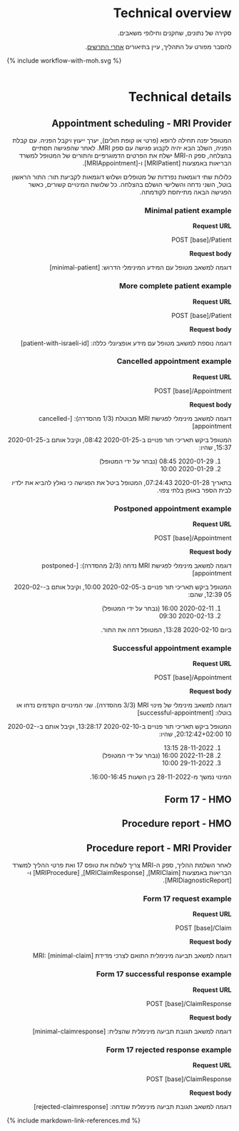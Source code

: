 <div dir="rtl" markdown="1">

# Technical overview

<!-- Overview of data, actors and resource exchange.

For a detailed explanation of the process, see the descriptions [after the diagram](Appointment-scheduling---MRI Provider). -->
סקירה של נתונים, שחקנים וחילופי משאבים.

להסבר מפורט על התהליך, עיין בתיאורים [אחרי התרשים](#appointment-scheduling---mri-provider).

<div dir="ltr">{% include workflow-with-moh.svg %}</div>
<br clear="all"/>

# Technical details

## Appointment scheduling - MRI Provider
<!-- The patient will first go to the doctor (private or HMO), have a consultation and receive a referral. With a referral obtained, the next step would be to schedule an appointment with an MRI provider. Once the appointment has successfully concluded, the MRI provider shall send patient demographic and appointment details to the MoH using MRIPatient and MRIAppointment.

Two separate examples of patients are included, and three examples of an appointment being scheduled: the first appointment was cancelled, the second one was postponed, and the third one completed successfully. All three appointments are related, with the next appointment referencing the previous one. -->

המטופל יפנה תחילה לרופא (פרטי או קופת חולים), יערך ייעוץ ויקבל הפניה. עם קבלת הפניה, השלב הבא יהיה לקבוע פגישה עם ספק MRI. לאחר שהפגישה תסתיים בהצלחה, ספק ה-MRI ישלח את הפרטים הדמוגרפיים והתורים של המטופל למשרד הבריאות באמצעות [MRIPatient] ו-[MRIAppointment].

כלולות שתי דוגמאות נפרדות של מטופלים ושלוש דוגמאות לקביעת תור: התור הראשון בוטל, השני נדחה והשלישי הושלם בהצלחה. כל שלושת המינויים קשורים, כאשר הפגישה הבאה מתייחסת לקודמתה.

### Minimal patient example
**Request URL**

POST [base]/Patient

**Request body**

<!-- Example of a Patient resource with the minimal information necessary: -->
דוגמה למשאב מטופל עם המידע המינימלי הדרוש: [minimal-patient]

### More complete patient example
**Request URL**

POST [base]/Patient

**Request body**

<!-- Another example of a Patient resource with optional information included: -->
דוגמה נוספת למשאב מטופל עם מידע אופציונלי כללה: [patient-with-israeli-id]


### Cancelled appointment example
**Request URL**

POST [base]/Appointment

**Request body**

דוגמה למשאב מינימלי לפגישת MRI מבוטלת (1/3 מהסדרה): [cancelled-appointment]

המטופל ביקש תאריכי תור פנויים ב-2020-01-25 08:42, וקיבל אותם ב-2020-01-25 15:37, שהיו:

1. 2020-01-29 08:45 (נבחר על ידי המטופל)
2. 2020-01-29 10:00

בתאריך 2020-01-28 07:24:43, המטופל ביטל את הפגישה כי נאלץ להביא את ילדיו לבית הספר באופן בלתי צפוי.

### Postponed appointment example
**Request URL**

POST [base]/Appointment

**Request body**

דוגמה למשאב מינימלי לפגישת MRI נדחה (2/3 מהסדרה): [postponed-appointment]

המטופל ביקש תאריכי תור פנויים ב-2020-02-05 10:00, וקיבל אותם ב-2020-02-05 12:39, שהם:

1. 2020-02-11 16:00 (נבחר על ידי המטופל)
2. 2020-02-13 09:30

ביום 2020-02-10 13:28, המטופל דחה את התור.

### Successful appointment example
**Request URL**

POST [base]/Appointment

**Request body**

דוגמה למשאב מינימלי של מינוי MRI (3/3 מהסדרה). שני המינויים הקודמים נדחו או בוטלו: [successful-appointment]
  
המטופל ביקש תאריכי תור פנויים ב-2020-02-10 13:28:17, וקיבל אותם ב-2020-02-10 20:12:42+02:00, שהיו:

1. 28-11-2022 13:15
2. 2022-11-28 16:00 (נבחר על ידי המטופל)
3. 29-11-2022 10:00

המינוי נמשך מ-28-11-2022 בין השעות 16:00-16:45.

## Form 17 - HMO

## Procedure report - HMO

## Procedure report - MRI Provider
<!-- Once the procedure has been completed, the MRI provider needs to send the form 17 and procedure details to the MoH using MRIClaim, MRIClaimResponse, MRIProcedure, and MRIDiagnosticReport. -->
לאחר השלמת ההליך, ספק ה-MRI צריך לשלוח את טופס 17 ואת פרטי ההליך למשרד הבריאות באמצעות [MRIClaim], [MRIClaimResponse], [MRIProcedure] ו-[MRIDiagnosticReport].

### Form 17 request example
**Request URL**

POST [base]/Claim

**Request body**

דוגמה למשאב תביעה מינימלית התואם לצרכי מדידת MRI: [minimal-claim]

### Form 17 successful response example
**Request URL**

POST [base]/ClaimResponse

**Request body**

דוגמה למשאב תגובת תביעה מינימלית שהצליח: [minimal-claimresponse]

### Form 17 rejected response example
**Request URL**

POST [base]/ClaimResponse

**Request body**

דוגמה למשאב תגובת תביעה מינימלית שנדחה: [rejected-claimresponse]

</div>

{% include markdown-link-references.md %}

